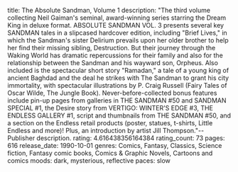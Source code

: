 title: The Absolute Sandman, Volume 1
description: "The third volume collecting Neil Gaiman's seminal, award-winning series starring the Dream King in deluxe format. ABSOLUTE SANDMAN VOL. 3 presents several key SANDMAN tales in a slipcased hardcover edition, including "Brief Lives," in which the Sandman's sister Delirium prevails upon her older brother to help her find their missing sibling, Destruction. But their journey through the Waking World has dramatic repercussions for their family and also for the relationship between the Sandman and his wayward son, Orpheus. Also included is the spectacular short story "Ramadan," a tale of a young king of ancient Baghdad and the deal he strikes with The Sandman to grant his city immortality, with spectacular illustrations by P. Craig Russell (Fairy Tales of Oscar Wilde, The Jungle Book). Never-before-collected bonus features include pin-up pages from galleries in THE SANDMAN #50 and SANDMAN SPECIAL #1, the Desire story from VERTIGO: WINTER'S EDGE #3, THE ENDLESS GALLERY #1, script and thumbnails from THE SANDMAN #50, and a section on the Endless retail products (poster, statues, t-shirts, Little Endless and more)! Plus, an introduction by artist Jill Thompson."--Publisher description.
rating: 4.616438356164384
rating_count: 73
pages: 616
release_date: 1990-10-01
genres: Comics, Fantasy, Classics, Science fiction, Fantasy comic books, Comics & Graphic Novels, Cartoons and comics
moods: dark, mysterious, reflective
paces: slow